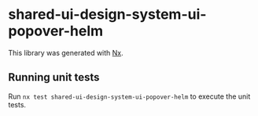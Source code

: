 # shared-ui-design-system-ui-popover-helm

This library was generated with [Nx](https://nx.dev).


## Running unit tests

Run `nx test shared-ui-design-system-ui-popover-helm` to execute the unit tests.

